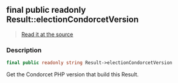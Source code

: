 ## final public readonly Result::electionCondorcetVersion

> [Read it at the source](https://github.com/julien-boudry/Condorcet/blob/master/src/Result.php#L23)

### Description    

```php
final public readonly string Result->electionCondorcetVersion 
```

Get the Condorcet PHP version that build this Result.
    